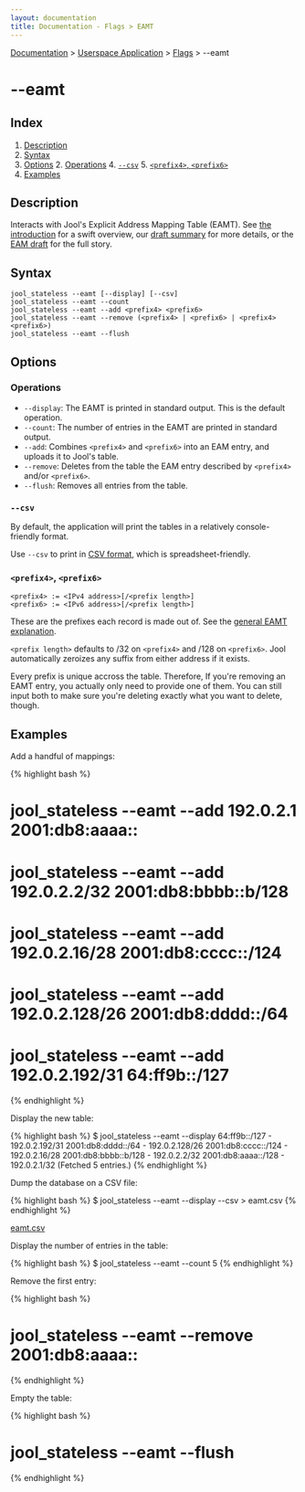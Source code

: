 ```yaml
---
layout: documentation
title: Documentation - Flags > EAMT
---
```


[Documentation](doc-index.html) > [Userspace Application](doc-index.html#userspace-application) > [Flags](usr-flags.html) > \--eamt

# \--eamt

## Index

1. [Description](#description)
2. [Syntax](#syntax)
3. [Options](#options)
   2. [Operations](#operations)
   4. [`--csv`](#csv)
   5. [`<prefix4>`, `<prefix6>`](#prefix4-prefix6)
4. [Examples](#examples)

## Description

Interacts with Jool's Explicit Address Mapping Table (EAMT). See [the introduction](intro-nat64.html#stateless-nat64-with-eam) for a swift overview, our [draft summary](misc-eamt.html) for more details, or the [EAM draft](https://tools.ietf.org/html/draft-anderson-v6ops-siit-eam-02) for the full story.

## Syntax

	jool_stateless --eamt [--display] [--csv]
	jool_stateless --eamt --count
	jool_stateless --eamt --add <prefix4> <prefix6>
	jool_stateless --eamt --remove (<prefix4> | <prefix6> | <prefix4> <prefix6>)
	jool_stateless --eamt --flush

## Options

### Operations

* `--display`: The EAMT is printed in standard output. This is the default operation.
* `--count`: The number of entries in the EAMT are printed in standard output.
* `--add`: Combines `<prefix4>` and `<prefix6>` into an EAM entry, and uploads it to Jool's table.
* `--remove`: Deletes from the table the EAM entry described by `<prefix4>` and/or `<prefix6>`.
* `--flush`: Removes all entries from the table.

### `--csv`

By default, the application will print the tables in a relatively console-friendly format.

Use `--csv` to print in <a href="http://en.wikipedia.org/wiki/Comma-separated_values" target="_blank">CSV format</a>, which is spreadsheet-friendly.

### `<prefix4>`, `<prefix6>`

	<prefix4> := <IPv4 address>[/<prefix length>]
	<prefix6> := <IPv6 address>[/<prefix length>]

These are the prefixes each record is made out of. See the [general EAMT explanation](misc-eamt.html).

`<prefix length>` defaults to /32 on `<prefix4>` and /128 on `<prefix6>`. Jool automatically zeroizes any suffix from either address if it exists.

Every prefix is unique accross the table. Therefore, If you're removing an EAMT entry, you actually only need to provide one of them. You can still input both to make sure you're deleting exactly what you want to delete, though.

## Examples

Add a handful of mappings:

{% highlight bash %}
# jool_stateless --eamt --add 192.0.2.1      2001:db8:aaaa::
# jool_stateless --eamt --add 192.0.2.2/32   2001:db8:bbbb::b/128
# jool_stateless --eamt --add 192.0.2.16/28  2001:db8:cccc::/124
# jool_stateless --eamt --add 192.0.2.128/26 2001:db8:dddd::/64
# jool_stateless --eamt --add 192.0.2.192/31 64:ff9b::/127
{% endhighlight %}

Display the new table:

{% highlight bash %}
$ jool_stateless --eamt --display
64:ff9b::/127 - 192.0.2.192/31
2001:db8:dddd::/64 - 192.0.2.128/26
2001:db8:cccc::/124 - 192.0.2.16/28
2001:db8:bbbb::b/128 - 192.0.2.2/32
2001:db8:aaaa::/128 - 192.0.2.1/32
  (Fetched 5 entries.)
{% endhighlight %}

Dump the database on a CSV file:

{% highlight bash %}
$ jool_stateless --eamt --display --csv > eamt.csv
{% endhighlight %}

[eamt.csv](obj/eamt.csv)

Display the number of entries in the table:

{% highlight bash %}
$ jool_stateless --eamt --count
5
{% endhighlight %}

Remove the first entry:

{% highlight bash %}
# jool_stateless --eamt --remove 2001:db8:aaaa::
{% endhighlight %}

Empty the table:

{% highlight bash %}
# jool_stateless --eamt --flush
{% endhighlight %}

